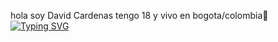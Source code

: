 hola soy David Cardenas tengo 18 y vivo en bogota/colombia👋
[![Typing SVG](https://readme-typing-svg.demolab.com?pause=2000&color=0100F7&center=true&width=160&lines=Full+Stack+;Developer)](https://git.io/typing-svg)

<!--
**Davidc5922/Davidc5922** is a ✨ _special_ ✨ repository because its `README.md` (this file) appears on your GitHub profile.
[![Typing SVG](https://readme-typing-svg.demolab.com?font=fira+code&pause=2000&color=0100F7&center=false&width=425&height=50&lines=Full+Stack+Developer)](https://git.io/typing-svg)
Here are some ideas to get you started:
[![Typing SVG](https://readme-typing-svg.demolab.com/?lines=Full+Stack+Developer)](https://git.io/typing-svg)
- 🔭 I’m currently working on ...
- 🌱 I’m currently learning ...
- 👯 I’m looking to collaborate on ...
- 🤔 I’m looking for help with ...
- 💬 Ask me about ...
- 📫 How to reach me: ...
- 😄 Pronouns: ...
- ⚡ Fun fact: ...
-->
